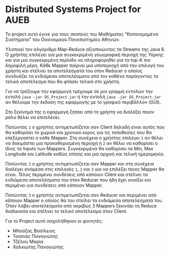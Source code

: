 # Distributed Systems Project for AUEB

Το project αυτό έγινε για τους σκοπούς του Μαθήματος "Κατανεμημένα Συστήματα" του Οικονομικού Πανεπιστημίου Αθηνών.

Υλοποιεί τον αλγόριθμο Map-Reduce αξιοποιώντας τα Streams της Java 8. Ο χρήστης επιλέγει για μια συγκεκριμένη γεωγραφική περιοχή της Υόρκης και για μια συγκεκριμένη περίοδο να πληροφορηθεί για τα top-K πιο δημοφιλή μέρη. Κάθε Mapper παίρνει μια υποπεριοχή από την επιλογή του χρήστη και στέλνει τα αποτελέσματά του στον Reducer ο οποίος συνδυάζει τα ενδιάμεσα αποτελέσματα από τον καθένα παράγοντας το τελικό αποτέλεσμα που θα φτάσει τελικά στο χρήστη.

Για να τρέξουμε την εφαρμογή τρέχουμε σε μια γραμμή εντολών την εντολή `java -jar DS_Project.jar` ή την εντολή `java -jar DS_Project.jar` αν θέλουμε την έκδοση της εφαρμογής με το γραφικό περιβάλλον (GUI).

Στο ξεκίνημά της η εφαρμογή ζητάει από το χρήστη να διαλέξει ποιον ρόλο θέλει να επιτελέσει.

Πατώντας `1`  ο χρήστης αντιμετωπίζεται σαν Client δηλαδή είναι αυτός που θα καθορίσει το χωρικό και χρονικό εύρος για τις τοποθεσίες που θα επεξεργαστεί ο κάθε Mapper. Στη συνέχεια ο χρήστης επιλέγει `1` αν θέλει να δοκιμάστει μια προκαθορισμένη περιοχή ή `2` αν θέλει να καθορίσει ο ίδιος τα Inputs των Mappers. Συγκεκριμένα θα καθορίσει τα Min, Max Longitude και Latitude καθώς επίσης και μια αρχική και τελική ημερομηνία. 

Πατώντας `2`  ο χρήστης αντιμετωπίζεται σαν Mapper και στη συνέχεια διαλέγει ανάμεσα στις επιλογές `1`, `2` και `3` για να επιλέξει ποιος Mapper θα είναι. Τέλος περιμένει συνδέσεις από κάποιον Client και στέλνει τα ενδιάμεσα αποτελέσματα του στον Reducer που ήδη έχει ανοίξει και περιμένει για συνδέσεις από κάποιον Mapper.

Πατώντας `3` ο χρήστης αντιμετωπίζεται σαν Reducer και περιμένει από κάποιον Mapper ο οποίος θα του στείλει τα ενδιάμεσα αποτελέσματά του. Όταν λάβει αποτελέσματα από ακριβώς 3 Mappers ξεκινάει τη Reduce διαδικασία και στέλνει το τελικό αποτέλεσμα στον Client.

Για το Project αυτό ασχολήθηκαν οι φοιτητές:
- Μπούζας Βασίλειος
- Τασσιάς Παναγιώτης
- Τζέλου Μαρία
- Χαλκιώτης Παναγιώτης
